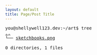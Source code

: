 ```yaml
---
layout: default
title: Page/Post Title
---
```

<pre>
you@shellywell123.dev:~/art$ tree
<a href="../index.html">..</a>
└── <a href="./art-attack.html">sketchbooks.png</a>

0 directories, 1 files
</pre>